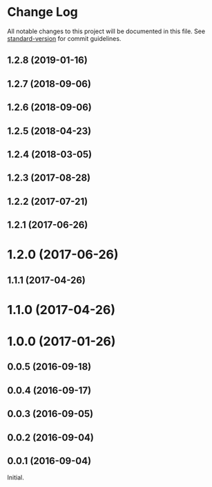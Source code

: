# Change Log

All notable changes to this project will be documented in this file. See [standard-version](https://github.com/conventional-changelog/standard-version) for commit guidelines.

<a name="1.2.8"></a>
## 1.2.8 (2019-01-16)



<a name="1.2.7"></a>
## 1.2.7 (2018-09-06)



<a name="1.2.6"></a>
## 1.2.6 (2018-09-06)



<a name="1.2.5"></a>
## 1.2.5 (2018-04-23)



<a name="1.2.4"></a>
## 1.2.4 (2018-03-05)



<a name="1.2.3"></a>
## 1.2.3 (2017-08-28)



<a name="1.2.2"></a>
## 1.2.2 (2017-07-21)



<a name="1.2.1"></a>
## 1.2.1 (2017-06-26)



<a name="1.2.0"></a>
# 1.2.0 (2017-06-26)



<a name="1.1.1"></a>
## 1.1.1 (2017-04-26)



<a name="1.1.0"></a>
# 1.1.0 (2017-04-26)



<a name="1.0.0"></a>
# 1.0.0 (2017-01-26)



<a name="0.0.5"></a>
## 0.0.5 (2016-09-18)



<a name="0.0.4"></a>
## 0.0.4 (2016-09-17)



<a name="0.0.3"></a>
## 0.0.3 (2016-09-05)



<a name="0.0.2"></a>
## 0.0.2 (2016-09-04)



<a name="0.0.1"></a>
## 0.0.1 (2016-09-04)
Initial.
